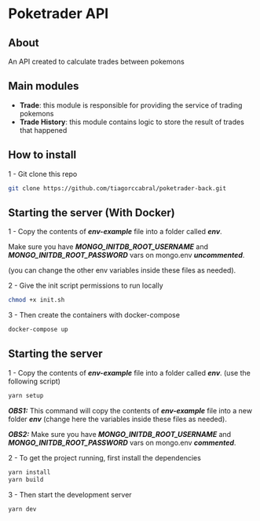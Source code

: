 # Poketrader API

## About

An API created to calculate trades between pokemons

## Main modules

- **Trade**: this module is responsible for providing the service of trading pokemons
- **Trade History**: this module contains logic to store the result of trades that happened

## How to install

1 - Git clone this repo

```bash
git clone https://github.com/tiagorccabral/poketrader-back.git
```

## Starting the server (With Docker)

1 - Copy the contents of ***env-example*** file into a folder called ***env***.

Make sure you have ***MONGO_INITDB_ROOT_USERNAME*** and ***MONGO_INITDB_ROOT_PASSWORD*** vars on mongo.env ***uncommented***. 

(you can change the other env variables inside these files as needed).

2 - Give the init script permissions to run locally
```bash
chmod +x init.sh
```

3 - Then create the containers with docker-compose
```bash
docker-compose up
```


## Starting the server

1 - Copy the contents of ***env-example*** file into a folder called ***env***.
(use the following script)
```bash
yarn setup
```

***OBS1:*** This command will copy the contents of ***env-example*** file into a new folder ***env*** (change here the variables inside these files as needed).

***OBS2:*** Make sure you have ***MONGO_INITDB_ROOT_USERNAME*** and ***MONGO_INITDB_ROOT_PASSWORD*** vars on mongo.env ***commented***.

2 - To get the project running, first install the dependencies
```bash
yarn install
yarn build
```

3 - Then start the development server
```bash
yarn dev
```
